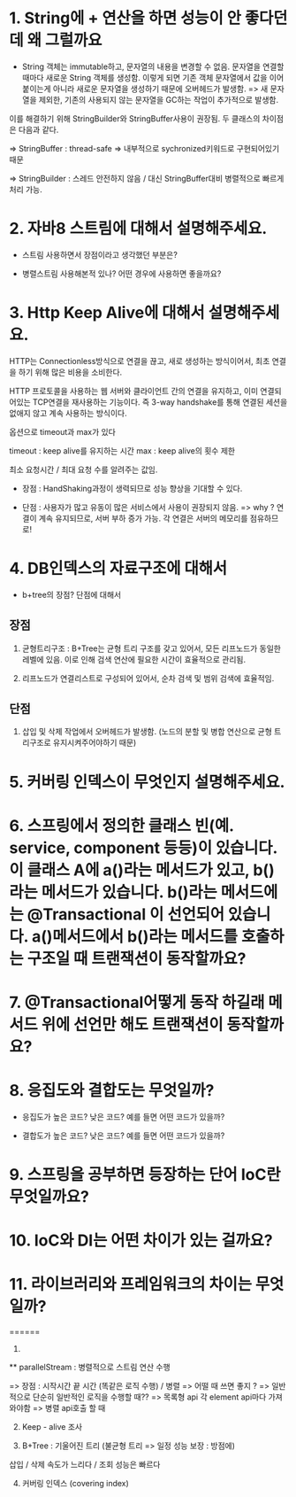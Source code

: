 
# 1. String에 + 연산을 하면 성능이 안 좋다던데 왜 그럴까요
- String 객체는 immutable하고, 문자열의 내용을 변경할 수 없음. 문자열을 연결할 때마다 새로운 String 객체를 생성함. 이렇게 되면 기존 객체 문자열에서 값을 이어붙이는게 아니라 새로운 문자열을 생성하기 때문에 오버헤드가 발생함.
=> 새 문자열을 제외한, 기존의 사용되지 않는 문자열을 GC하는 작업이 추가적으로 발생함. 

이를 해결하기 위해 StringBuilder와 StringBuffer사용이 권장됨. 
두 클래스의 차이점은 다음과 같다. 

=> StringBuffer : thread-safe =>  내부적으로 sychronized키워드로 구현되어있기 때문 

=> StringBuilder : 스레드 안전하지 않음 / 대신 StringBuffer대비 병렬적으로 빠르게 처리 가능.

# 2. 자바8 스트림에 대해서 설명해주세요.
- 스트림 사용하면서 장점이라고 생각했던 부분은?


- 병렬스트림 사용해본적 있나? 어떤 경우에 사용하면 좋을까요?
# 3. Http Keep Alive에 대해서 설명해주세요.
HTTP는 Connectionless방식으로 연결을 끊고, 새로 생성하는 방식이어서, 최초 연결을 하기 위해 많은 비용을 소비한다.

HTTP 프로토콜을 사용하는 웹 서버와 클라이언트 간의 연결을 유지하고, 이미 연결되어있는 TCP연결을 재사용하는 기능이다. 
즉 3-way handshake를 통해 연결된 세션을 없애지 않고 계속 사용하는 방식이다.

옵션으로 timeout과 max가 있다

timeout : keep alive를 유지하는 시간
max : keep alive의 횟수 제한

최소 요청시간 / 최대 요청 수를 알려주는 값임.

 
- 장점 : HandShaking과정이 생력되므로 성능 향상을 기대할 수 있다. 

- 단점 : 사용자가 많고 유동이 많은 서비스에서 사용이 권장되지 않음. => why ? 연결이 계속 유지되므로, 서버 부하 증가 가능. 각 연결은 서버의 메모리를 점유하므로! 
 
# 4. DB인덱스의 자료구조에 대해서
- b+tree의 장점? 단점에 대해서

## 장점 
1. 균형트리구조 : B+Tree는 균형 트리 구조를 갖고 있어서, 모든 리프노드가 동일한 레벨에 있음. 이로 인해 검색 연산에 필요한 시간이 효율적으로 관리됨.

2. 리프노드가 연결리스트로 구성되어 있어서, 순차 검색 및 범위 검색에 효율적임.

## 단점

1. 삽입 및 삭제 작업에서 오버헤드가 발생함. (노드의 분할 및 병합 연산으로 균형 트리구조로 유지시켜주어야하기 때문)

# 5. 커버링 인덱스이 무엇인지 설명해주세요.


# 6. 스프링에서 정의한 클래스 빈(예. service, component 등등)이 있습니다. 이 클래스 A에 a()라는 메서드가 있고, b()라는 메서드가 있습니다. b()라는 메서드에는 @Transactional 이 선언되어 있습니다. a()메서드에서 b()라는 메서드를 호출하는 구조일 때 트랜잭션이 동작할까요?


# 7. @Transactional어떻게 동작 하길래 메서드 위에 선언만 해도 트랜잭션이 동작할까요?


# 8. 응집도와 결합도는 무엇일까?
- 응집도가 높은 코드? 낮은 코드? 예를 들면 어떤 코드가 있을까?

- 결합도가 높은 코드? 낮은 코드? 예를 들면 어떤 코드가 있을까?

# 9. 스프링을 공부하면 등장하는 단어 IoC란 무엇일까요?

# 10. IoC와 DI는 어떤 차이가 있는 걸까요?

# 11. 라이브러리와 프레임워크의 차이는 무엇일까?

======

1. 
** parallelStream : 병렬적으로 스트림 연산 수행 

=> 장점 : 시작시간 끝 시간 (똑같은 로직 수행) / 병렬
=> 어떨 때 쓰면 좋지 ?
=> 일반적으로 단순히 일반적인 로직을 수행할 때?? 
=> 목록형 api 각 element api마다 가져와야함 
=> 병렬 api호출 할 때

2. Keep - alive 조사 

3. B+Tree : 기울어진 트리 (불균형 트리 => 일정 성능 보장 : 방점에)

 삽입 / 삭제 속도가 느리다 / 조회 성능은 빠르다

4. 커버링 인덱스 (covering index)
